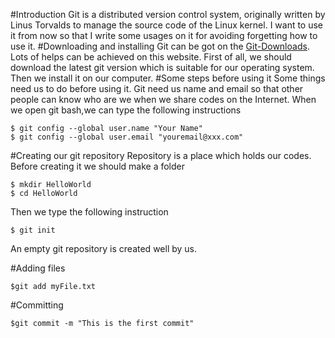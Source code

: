 #Introduction
Git is a distributed version control system, originally written by Linus Torvalds to manage the source code of the Linux kernel. I want to use it from now 
so that I write some usages on it for avoiding forgetting how to use it.
#Downloading and installing
Git can be got on the [Git-Downloads][1]. Lots of helps can be achieved on this website. First of all, we should download the latest git version which is 
suitable for our operating system. Then we install it on our computer.
#Some steps before using it
Some things need us to do before using it. Git need us name and email so that other people can know who are we when we share codes on the Internet. When we
open git bash,we can type the following instructions

	$ git config --global user.name "Your Name"
	$ git config --global user.email "youremail@xxx.com"
	
#Creating our git repository
Repository is a place which holds our codes. Before creating it we should make a folder

	$ mkdir HelloWorld
	$ cd HelloWorld
	
Then we type the following instruction

	$ git init
	
An empty git repository is created well by us.

#Adding files

	$git add myFile.txt
	
#Committing

	$git commit -m "This is the first commit"


[1]: https://git-scm.com/downloads